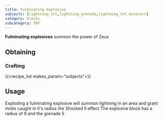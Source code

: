 ```yaml
---
title: Fulminating Explosive
subjects: [lightning_tnt,lightning_grenade,lightning_tnt_minecart]
category: blocks
subcategory: TNT
---
```


**Fulminating explosives** summon the power of Zeus 

Obtaining
---------

### Crafting
{{<recipe_list makes_param="subjects">}}

Usage
-----

Exploding a fulminating explosive will summon lightning in an area and grant mobs caught in it's radius the Shocked II effect
The explosive block has a radius of 9 and the grenade 5